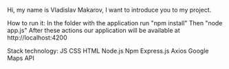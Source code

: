 Hi, my name is Vladislav Makarov, I want to introduce you to my project.

How to run it:
In the folder with the application run "npm install"
Then "node app.js"
After these actions our application will be available at http://localhost:4200 

Stack technology:
JS
CSS
HTML
Node.js
Npm 
Express.js
Axios
Google Maps API
